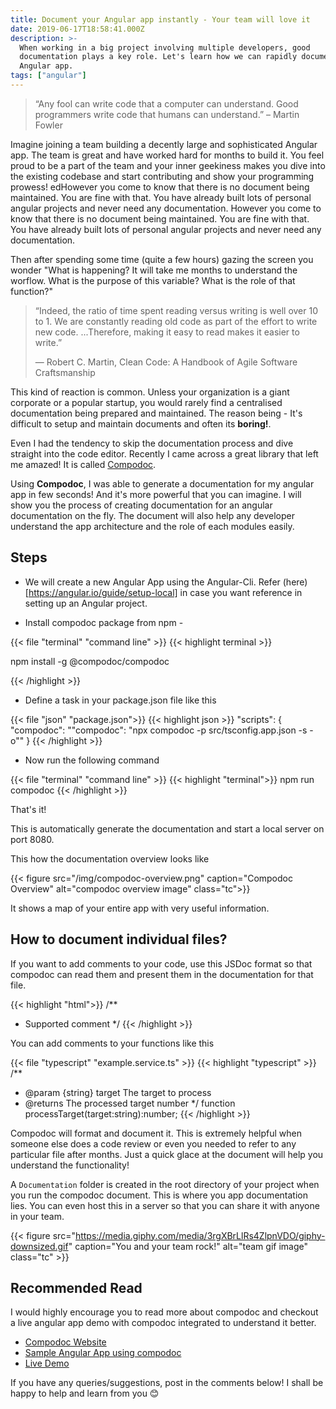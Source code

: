 ```yaml
---
title: Document your Angular app instantly - Your team will love it
date: 2019-06-17T18:58:41.000Z
description: >-
  When working in a big project involving multiple developers, good
  documentation plays a key role. Let's learn how we can rapidly document an
  Angular app.
tags: ["angular"]
---
```


> “Any fool can write code that a computer can understand. Good programmers write code that humans can understand.” – Martin Fowler

Imagine joining a team building a decently large and sophisticated Angular app. The team is great and have worked hard for months  to build it. You feel proud to be a part of the team and your inner geekiness makes you dive into the existing codebase and start contributing and show your programming prowess! edHowever you come to know that there is no document being maintained. You are fine with that. You have already built lots of personal angular projects and never need any documentation.
However you come to know that there is no document being maintained. You are fine with that. You have already built lots of personal angular projects and never need any documentation.

Then after spending some time (quite a few hours) gazing the screen you wonder 
"What is happening? It will take me months to understand the worflow. What is the purpose of this variable? What is the role of that function?"

> “Indeed, the ratio of time spent reading versus writing is well over 10 to 1. We are constantly reading old code as part of the effort to write new code. ...Therefore, making it easy to read makes it easier to write.” 
> 
> ― Robert C. Martin, Clean Code: A Handbook of Agile Software Craftsmanship


This kind of reaction is common. Unless your organization is a giant corporate or a popular startup, you would rarely find a centralised documentation being prepared and maintained. The reason being - It's difficult to setup and maintain documents and often its **boring!**.

Even I had the tendency to skip the documentation process and dive straight into the code editor. Recently I came across a great library that left me amazed! It is called [Compodoc](https://compodoc.app/). 

Using **Compodoc**, I was able to generate a documentation for my angular app in few seconds! 
And it's more powerful that you can imagine. I will show you the process of creating documentation for an angular documentation on the fly. The document will also help any developer understand the app architecture and the role of each modules easily.

## Steps

* We will create a new Angular App using the Angular-Cli. Refer (here)[https://angular.io/guide/setup-local] in case you want reference in setting up an Angular project.

* Install compodoc package from npm - 
  
{{< file "terminal" "command line" >}}
{{< highlight terminal >}}

npm install -g @compodoc/compodoc

{{< /highlight >}}

* Define a task in your package.json file like this

{{< file "json" "package.json">}}
{{< highlight json >}}
"scripts": {
  "compodoc": ""compodoc": "npx compodoc -p src/tsconfig.app.json -s -o""
}
{{< /highlight >}}

* Now run the following command
  
{{< file "terminal" "command line" >}}
{{< highlight "terminal">}}
npm run compodoc
{{< /highlight >}}

That's it!

This is automatically generate the documentation and start a local server on port 8080. 

This how the documentation overview looks like

{{< figure src="/img/compodoc-overview.png" caption="Compodoc Overview" alt="compodoc overview image" class="tc">}}

It shows a map of your entire app with very useful information. 

## How to document individual files?

If you want to add comments to your code, use this JSDoc format so that compodoc can read them and present them in the documentation for that file.

{{< highlight "html">}}
/**
 * Supported comment
 */
{{< /highlight >}}

You can add comments to your functions like this

{{< file "typescript" "example.service.ts" >}}
{{< highlight "typescript" >}}
/**
 * @param {string} target  The target to process
 * @returns The processed target number
 */
function processTarget(target:string):number;
{{< /highlight >}}

<!--adsense-->

Compodoc will format and document it. This is extremely helpful when someone else does a code review or even you needed to refer to any particular file after months. Just a quick glace at the document will help you understand the functionality!

A `Documentation` folder is created in the root directory of your project when you run the compodoc document. This is where you app documentation lies. You can even host this in a server so that you can share it with anyone in your team.

{{< figure src="https://media.giphy.com/media/3rgXBrLlRs4ZlpnVDO/giphy-downsized.gif" caption="You and your team rock!" alt="team gif image" class="tc" >}}

## Recommended Read

I would highly encourage you to read more about compodoc and checkout a live angular app demo with compodoc integrated to understand it better.

* [Compodoc Website](https://compodoc.app)
* [Sample Angular App using compodoc](https://github.com/compodoc/compodoc-demo-todomvc-angular)
* [Live Demo](https://compodoc.github.io/compodoc-demo-todomvc-angular/) 

If you have any queries/suggestions, post in the comments below! I shall be happy to help and learn from you 😊


